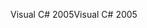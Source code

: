 <span data-ttu-id="eee70-101">Visual C# 2005</span><span class="sxs-lookup"><span data-stu-id="eee70-101">Visual C# 2005</span></span>